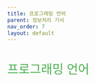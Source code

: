```yaml
---
title: 프로그래밍 언어
parent: 정보처리 기사
nav_order: 7
layout: default
---
```


<h1 style="color:#4caf50;font-weight:500;">프로그래밍 언어</h1>
